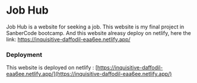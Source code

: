 # Job Hub

Job Hub is a website for seeking a job. This website is my final project in SanberCode bootcamp. And this website alreasy deploy on netlify, here the link: https://inquisitive-daffodil-eaa6ee.netlify.app/


### Deployment

This website is deployed on netlify : [https://inquisitive-daffodil-eaa6ee.netlify.app/](https://inquisitive-daffodil-eaa6ee.netlify.app/)

